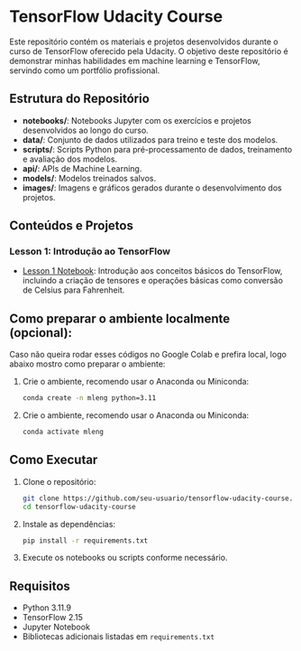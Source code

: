 # TensorFlow Udacity Course

Este repositório contém os materiais e projetos desenvolvidos durante o curso de TensorFlow oferecido pela Udacity. O objetivo deste repositório é demonstrar minhas habilidades em machine learning e TensorFlow, servindo como um portfólio profissional.

## Estrutura do Repositório

- **notebooks/**: Notebooks Jupyter com os exercícios e projetos desenvolvidos ao longo do curso.
- **data/**: Conjunto de dados utilizados para treino e teste dos modelos.
- **scripts/**: Scripts Python para pré-processamento de dados, treinamento e avaliação dos modelos.
- **api/**: APIs de Machine Learning.
- **models/**: Modelos treinados salvos.
- **images/**: Imagens e gráficos gerados durante o desenvolvimento dos projetos.

## Conteúdos e Projetos

### Lesson 1: Introdução ao TensorFlow
- [Lesson 1 Notebook](notebooks/Convert_Fahrenheit_Celsius/l02c01_celsius_to_fahrenheit.ipynb): Introdução aos conceitos básicos do TensorFlow, incluindo a criação de tensores e operações básicas como conversão de Celsius para Fahrenheit.

## Como preparar o ambiente localmente (opcional):

Caso não queira rodar esses códigos no Google Colab e prefira local, logo abaixo mostro como preparar o ambiente:

1. Crie o ambiente, recomendo usar o Anaconda ou Miniconda:
    ```bash
    conda create -n mleng python=3.11
    ```

2. Crie o ambiente, recomendo usar o Anaconda ou Miniconda:
    ```bash
    conda activate mleng
    ```

## Como Executar

1. Clone o repositório:
    ```bash
    git clone https://github.com/seu-usuario/tensorflow-udacity-course.git
    cd tensorflow-udacity-course
    ```

2. Instale as dependências:
    ```bash
    pip install -r requirements.txt
    ```

3. Execute os notebooks ou scripts conforme necessário.

## Requisitos

- Python 3.11.9
- TensorFlow 2.15
- Jupyter Notebook
- Bibliotecas adicionais listadas em `requirements.txt`
